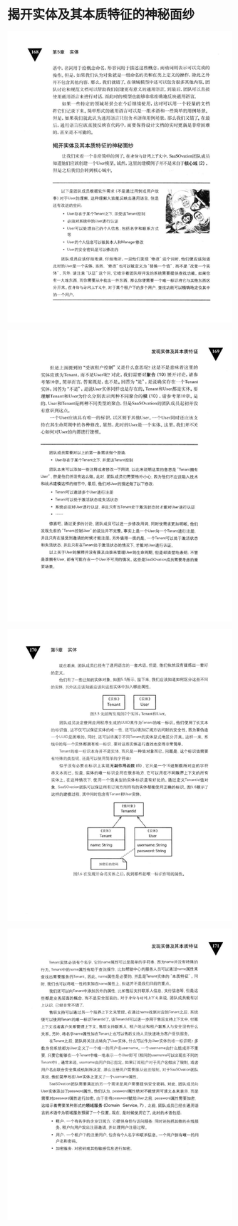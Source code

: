 # 揭开实体及其本质特征的神秘面纱 

<div align = "center"><img src = "images/000414.jpg"/></div>
 <p class="calibre1"><a id="calibre_link-354"></a><img src="images/000439.jpg" alt="Image 206" class="calibre2" /></p> <p class="calibre1"><a id="calibre_link-355"></a><img src="images/000467.jpg" alt="Image 207" class="calibre2" /></p> <p class="calibre1"><a id="calibre_link-356"></a><img src="images/000494.jpg" alt="Image 208" class="calibre2" /></p>  